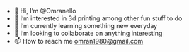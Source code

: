 - 👋 Hi, I’m @Omranello
- 👀 I’m interested in 3d printing among other fun stuff to do
- 🌱 I’m currently learning something new everyday
- 💞️ I’m looking to collaborate on anything interesting
- 📫 How to reach me omran1980@gmail.com

<!---
Omranello/Omranello is a ✨ special ✨ repository because its `README.md` (this file) appears on your GitHub profile.
You can click the Preview link to take a look at your changes.
--->
